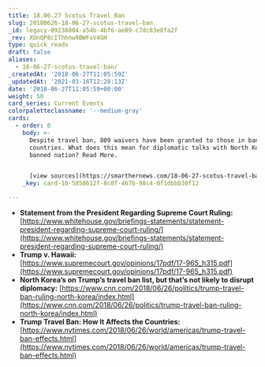 ```yaml
---
title: 18.06.27 Scotus Travel Ban
slug: 20180626-18-06-27-scotus-travel-ban
_id: legacy-09238804-a54b-4bf6-ae89-c7dc83e8fa2f
_rev: XOnQP8cIThhnw9BWFxV4GH
type: quick_reads
draft: false
aliases:
  - 18-06-27-scotus-travel-ban/
_createdAt: '2018-06-27T11:05:59Z'
_updatedAt: '2021-03-16T12:28:13Z'
date: '2018-06-27T11:05:59+00:00'
weight: 50
card_series: Current Events
colorpaletteclassname: '--medium-gray'
cards:
  - order: 0
    body: >-
      Despite travel ban, 809 waivers have been granted to those in banned
      countries. What does this mean for diplomatic talks with North Korea, a
      banned nation? Read More.


      [view sources](https://smarthernews.com/18-06-27-scotus-travel-ban/)
    _key: card-10-5850612f-8c0f-467b-98c4-0f1dbbb30f12

---
```

* **Statement from the President Regarding Supreme Court Ruling:** [https://www.whitehouse.gov/briefings-statements/statement-president-regarding-supreme-court-ruling/](https://www.whitehouse.gov/briefings-statements/statement-president-regarding-supreme-court-ruling/)
* **Trump v. Hawaii:**  
[https://www.supremecourt.gov/opinions/17pdf/17-965_h315.pdf](https://www.supremecourt.gov/opinions/17pdf/17-965_h315.pdf)
* **North Korea’s on Trump’s travel ban list, but that’s not likely to disrupt diplomacy:** [https://www.cnn.com/2018/06/26/politics/trump-travel-ban-ruling-north-korea/index.html](https://www.cnn.com/2018/06/26/politics/trump-travel-ban-ruling-north-korea/index.html)
* **Trump Travel Ban: How It Affects the Countries:** [https://www.nytimes.com/2018/06/26/world/americas/trump-travel-ban-effects.html](https://www.nytimes.com/2018/06/26/world/americas/trump-travel-ban-effects.html)